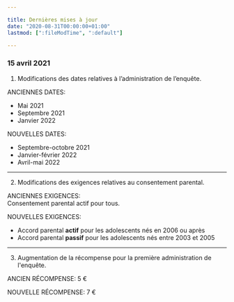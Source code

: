 ```yaml
---

title: Dernières mises à jour
date: "2020-08-31T00:00:00+01:00"
lastmod: [":fileModTime", ":default"]

---
```


### 15 avril 2021

1. Modifications des dates relatives à l’administration de l’enquête.

ANCIENNES DATES:
- Mai 2021
- Septembre 2021
- Janvier 2022

NOUVELLES DATES:
- Septembre-octobre 2021
- Janvier-février 2022
- Avril-mai 2022

---
2. Modifications des exigences relatives au consentement parental.

ANCIENNES EXIGENCES:\
Consentement parental actif pour tous.

NOUVELLES EXIGENCES:

- Accord parental **actif** pour les adolescents nés en 2006 ou après
- Accord parental **passif** pour les adolescents nés entre 2003 et 2005

---
3. Augmentation de la récompense pour la première administration de l'enquête.

ANCIEN RÉCOMPENSE: 5 €

NOUVELLE RÉCOMPENSE: 7 €